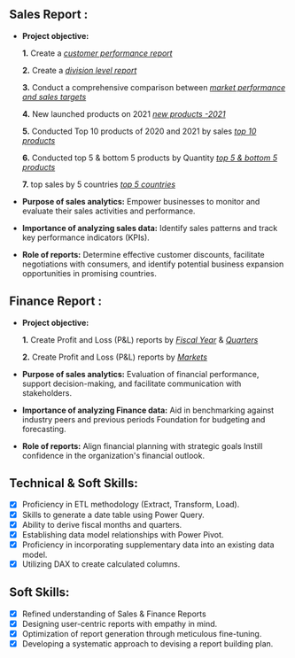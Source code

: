 ## Sales Report :


- **Project objective:** 

    **1.** Create a _[customer performance report](https://github.com/Dipanjan-Ds/Excel-Sales-and-Finance-Analytics/blob/main/Customer%20Perormance%20Report.pdf)_

    **2.** Create a _[division level report](https://github.com/Dipanjan-Ds/Excel-Sales-and-Finance-Analytics/blob/main/Division%20Level%20Report.pdf)_

    **3.** Conduct a comprehensive comparison between _[market performance and sales targets](https://github.com/Dipanjan-Ds/Excel-Sales-and-Finance-Analytics/blob/main/Market%20Performance%20VS%20Target%20Report.pdf)_

    **4.** New launched products on 2021 _[new products -2021](https://github.com/Dipanjan-Ds/Excel-Sales-and-Finance-Analytics/blob/main/New%20Product%20-2021.pdf)_

    **5.** Conducted Top 10 products of 2020 and 2021 by sales _[top 10 products](https://github.com/Dipanjan-Ds/Excel-Sales-and-Finance-Analytics/blob/main/Top%2010%20Products.pdf)_

    **6.** Conducted top 5 & bottom 5 products by Quantity _[top 5 & bottom 5 products](https://github.com/Dipanjan-Ds/Excel-Sales-and-Finance-Analytics/blob/main/Top%205%20%26%20Bottom%205%20Product%20by%20Qty.pdf)_

    **7.** top sales by 5 countries _[top 5 countries](https://github.com/Dipanjan-Ds/Excel-Sales-and-Finance-Analytics/blob/main/Top%205%20Countries%20by%20Sales.pdf)_



- **Purpose of sales analytics:** Empower businesses to monitor and evaluate their sales activities and performance.

- **Importance of analyzing sales data:** Identify sales patterns and track key performance indicators (KPIs).

- **Role of reports:** Determine effective customer discounts, facilitate negotiations with consumers, and identify potential business expansion opportunities in promising countries.


## Finance Report :

- **Project objective:** 

    **1.** Create Profit and Loss (P&L) reports by _[Fiscal Year](https://github.com/Dipanjan-Ds/Excel-Sales-and-Finance-Analytics/blob/main/P%26L%20by%20Fiscal%20Year.pdf)_ & _[Quarters](https://github.com/Dipanjan-Ds/Excel-Sales-and-Finance-Analytics/blob/main/P%26L%20report%20by%20quarters.pdf)_ 

   **2.** Create Profit and Loss (P&L) reports by _[Markets](https://github.com/Dipanjan-Ds/Excel-Sales-and-Finance-Analytics/blob/main/P%26L%20report%20by%20market.pdf)_

- **Purpose of sales analytics:** Evaluation of financial performance, support decision-making, and facilitate communication with stakeholders.

- **Importance of analyzing Finance data:** Aid in benchmarking against industry peers and previous periods Foundation for budgeting and forecasting.

- **Role of reports:** Align financial planning with strategic goals Instill confidence in the organization's financial outlook.


## Technical & Soft Skills:
- [x]	Proficiency in ETL methodology (Extract, Transform, Load).
- [x]	Skills to generate a date table using Power Query.
- [x]	Ability to derive fiscal months and quarters.
- [x]	Establishing data model relationships with Power Pivot.
- [x]	Proficiency in incorporating supplementary data into an existing data model.
- [x]	Utilizing DAX to create calculated columns.

## Soft Skills:
- [x]	Refined understanding of Sales & Finance Reports
- [x]	Designing user-centric reports with empathy in mind.
- [x]	Optimization of report generation through meticulous fine-tuning.
- [x]	Developing a systematic approach to devising a report building plan.

